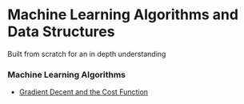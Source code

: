# Machine Learning Algorithms and Data Structures

Built from scratch for an in depth understanding


### Machine Learning Algorithms

  * [Gradient Decent and the Cost Function]()
